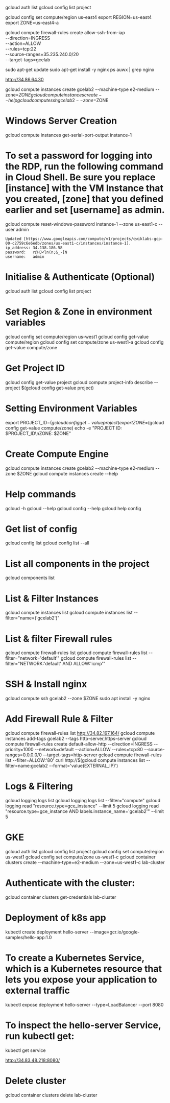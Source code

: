 gcloud auth list
gcloud config list project


gcloud config set compute/region us-east4
export REGION=us-east4
export ZONE=us-east4-a


gcloud compute firewall-rules create allow-ssh-from-iap \
    --direction=INGRESS \
    --action=ALLOW \
    --rules=tcp:22 \
    --source-ranges=35.235.240.0/20 \
    --target-tags=gcelab


sudo apt-get update
sudo apt-get install -y nginx
ps auwx | grep nginx

http://34.86.64.30


gcloud compute instances create gcelab2 --machine-type e2-medium --zone=$ZONE
gcloud compute instances create --help
gcloud compute ssh gcelab2 --zone=$ZONE


# Windows Server Creation
gcloud compute instances get-serial-port-output instance-1


# To set a password for logging into the RDP, run the following command in Cloud Shell. Be sure you replace [instance] with the VM Instance that you created, [zone] that you defined earlier and set [username] as admin.
gcloud compute reset-windows-password instance-1 --zone us-east1-c --user admin

```
Updated [https://www.googleapis.com/compute/v1/projects/qwiklabs-gcp-00-c2759c6e6edb/zones/us-east1-c/instances/instance-1].
ip_address: 34.138.186.58
password:   r@HJ<ln(n;&_-[N
username:   admin
```


# Initialise & Authenticate (Optional)
gcloud auth list
gcloud config list project


# Set Region & Zone in environment variables
gcloud config set compute/region us-west1
gcloud config get-value compute/region
gcloud config set compute/zone us-west1-a
gcloud config get-value compute/zone


# Get Project ID
gcloud config get-value project
gcloud compute project-info describe --project $(gcloud config get-value project)


# Setting Environment Variables
export PROJECT_ID=$(gcloud config get-value project)
export ZONE=$(gcloud config get-value compute/zone)
echo -e "PROJECT ID: $PROJECT_ID\nZONE: $ZONE"


# Create Compute Engine
gcloud compute instances create gcelab2 --machine-type e2-medium --zone $ZONE
gcloud compute instances create --help


# Help commands
gcloud -h
gcloud --help
gcloud config --help
gcloud help config


# Get list of config
gcloud config list
gcloud config list --all


# List all components in the project
gcloud components list


# List & Filter Instances
gcloud compute instances list
gcloud compute instances list --filter="name=('gcelab2')"


# List & filter Firewall rules
gcloud compute firewall-rules list
gcloud compute firewall-rules list --filter="network='default'"
gcloud compute firewall-rules list --filter="NETWORK:'default' AND ALLOW:'icmp'"


# SSH & Install nginx
gcloud compute ssh gcelab2 --zone $ZONE
sudo apt install -y nginx


# Add Firewall Rule & Filter
gcloud compute firewall-rules list
http://34.82.197.164/
gcloud compute instances add-tags gcelab2 --tags http-server,https-server
gcloud compute firewall-rules create default-allow-http --direction=INGRESS --priority=1000 --network=default --action=ALLOW --rules=tcp:80 --source-ranges=0.0.0.0/0 --target-tags=http-server
gcloud compute firewall-rules list --filter=ALLOW:'80'
curl http://$(gcloud compute instances list --filter=name:gcelab2 --format='value(EXTERNAL_IP)')


# Logs & Filtering
gcloud logging logs list
gcloud logging logs list --filter="compute"
gcloud logging read "resource.type=gce_instance" --limit 5
gcloud logging read "resource.type=gce_instance AND labels.instance_name='gcelab2'" --limit 5



# GKE
gcloud auth list
gcloud config list project
gcloud config set compute/region us-west1
gcloud config set compute/zone us-west1-c
gcloud container clusters create --machine-type=e2-medium --zone=us-west1-c lab-cluster


# Authenticate with the cluster:
gcloud container clusters get-credentials lab-cluster


# Deployment of k8s app
kubectl create deployment hello-server --image=gcr.io/google-samples/hello-app:1.0


# To create a Kubernetes Service, which is a Kubernetes resource that lets you expose your application to external traffic
kubectl expose deployment hello-server --type=LoadBalancer --port 8080


# To inspect the hello-server Service, run kubectl get:
kubectl get service


http://34.83.48.218:8080/


# Delete cluster
gcloud container clusters delete lab-cluster
